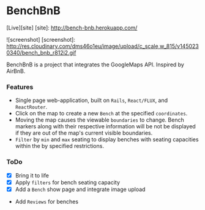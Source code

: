 # BenchBnB

[Live][site]
[site]: http://bench-bnb.herokuapp.com/

![screenshot]
[screenshot]: http://res.cloudinary.com/dms46o1eu/image/upload/c_scale,w_815/v1450230340/bench_bnb_r812i2.gif

BenchBnB is a project that integrates the GoogleMaps API. Inspired by AirBnB.

### Features

- Single page web-application, built on `Rails`, `React/FLUX`, and `ReactRouter`.
- Click on the map to create a new `Bench` at the specified `coordinates`.
- Moving the map causes the viewable `boundaries` to change. Bench markers along with their respective information will be not be displayed if they are out of the map's current visible boundaries.
- `Filter` by `min` and `max` seating to display benches with seating capacities within the by specified restrictions.

### ToDo

- [x] Bring it to life
- [x] Apply `filters` for bench seating capacity
- [x] Add a `Bench` show page and integrate image upload
- Add `Reviews` for benches
